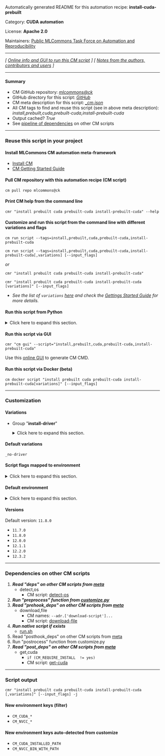 Automatically generated README for this automation recipe: **install-cuda-prebuilt**

Category: **CUDA automation**

License: **Apache 2.0**

Maintainers: [Public MLCommons Task Force on Automation and Reproducibility](https://github.com/mlcommons/ck/blob/master/docs/taskforce.md)

---
*[ [Online info and GUI to run this CM script](https://access.cknowledge.org/playground/?action=scripts&name=install-cuda-prebuilt,14eadcd42ba340c3) ] [ [Notes from the authors, contributors and users](README-extra.md) ]*

---
#### Summary

* CM GitHub repository: *[mlcommons@ck](https://github.com/mlcommons/ck/tree/dev/cm-mlops)*
* GitHub directory for this script: *[GitHub](https://github.com/mlcommons/ck/tree/dev/cm-mlops/script/install-cuda-prebuilt)*
* CM meta description for this script: *[_cm.json](_cm.json)*
* All CM tags to find and reuse this script (see in above meta description): *install,prebuilt,cuda,prebuilt-cuda,install-prebuilt-cuda*
* Output cached? *True*
* See [pipeline of dependencies](#dependencies-on-other-cm-scripts) on other CM scripts


---
### Reuse this script in your project

#### Install MLCommons CM automation meta-framework

* [Install CM](https://access.cknowledge.org/playground/?action=install)
* [CM Getting Started Guide](https://github.com/mlcommons/ck/blob/master/docs/getting-started.md)

#### Pull CM repository with this automation recipe (CM script)

```cm pull repo mlcommons@ck```

#### Print CM help from the command line

````cmr "install prebuilt cuda prebuilt-cuda install-prebuilt-cuda" --help````

#### Customize and run this script from the command line with different variations and flags

`cm run script --tags=install,prebuilt,cuda,prebuilt-cuda,install-prebuilt-cuda`

`cm run script --tags=install,prebuilt,cuda,prebuilt-cuda,install-prebuilt-cuda[,variations] [--input_flags]`

*or*

`cmr "install prebuilt cuda prebuilt-cuda install-prebuilt-cuda"`

`cmr "install prebuilt cuda prebuilt-cuda install-prebuilt-cuda [variations]" [--input_flags]`


* *See the list of `variations` [here](#variations) and check the [Gettings Started Guide](https://github.com/mlcommons/ck/blob/dev/docs/getting-started.md) for more details.*

#### Run this script from Python

<details>
<summary>Click here to expand this section.</summary>

```python

import cmind

r = cmind.access({'action':'run'
                  'automation':'script',
                  'tags':'install,prebuilt,cuda,prebuilt-cuda,install-prebuilt-cuda'
                  'out':'con',
                  ...
                  (other input keys for this script)
                  ...
                 })

if r['return']>0:
    print (r['error'])

```

</details>


#### Run this script via GUI

```cmr "cm gui" --script="install,prebuilt,cuda,prebuilt-cuda,install-prebuilt-cuda"```

Use this [online GUI](https://cKnowledge.org/cm-gui/?tags=install,prebuilt,cuda,prebuilt-cuda,install-prebuilt-cuda) to generate CM CMD.

#### Run this script via Docker (beta)

`cm docker script "install prebuilt cuda prebuilt-cuda install-prebuilt-cuda[variations]" [--input_flags]`

___
### Customization


#### Variations

  * Group "**install-driver**"
    <details>
    <summary>Click here to expand this section.</summary>

    * `_driver`
      - Environment variables:
        - *CM_CUDA_INSTALL_DRIVER*: `yes`
      - Workflow:
    * **`_no-driver`** (default)
      - Environment variables:
        - *CM_CUDA_INSTALL_DRIVER*: `no`
      - Workflow:

    </details>


#### Default variations

`_no-driver`

#### Script flags mapped to environment
<details>
<summary>Click here to expand this section.</summary>

* `--local_run_file_path=value`  &rarr;  `CUDA_RUN_FILE_LOCAL_PATH=value`

**Above CLI flags can be used in the Python CM API as follows:**

```python
r=cm.access({... , "local_run_file_path":...}
```

</details>

#### Default environment

<details>
<summary>Click here to expand this section.</summary>

These keys can be updated via `--env.KEY=VALUE` or `env` dictionary in `@input.json` or using script flags.

* CM_SUDO: `sudo`

</details>

#### Versions
Default version: `11.8.0`

* `11.7.0`
* `11.8.0`
* `12.0.0`
* `12.1.1`
* `12.2.0`
* `12.3.2`
___
### Dependencies on other CM scripts


  1. ***Read "deps" on other CM scripts from [meta](https://github.com/mlcommons/ck/tree/dev/cm-mlops/script/install-cuda-prebuilt/_cm.json)***
     * detect,os
       - CM script: [detect-os](https://github.com/mlcommons/ck/tree/master/cm-mlops/script/detect-os)
  1. ***Run "preprocess" function from [customize.py](https://github.com/mlcommons/ck/tree/dev/cm-mlops/script/install-cuda-prebuilt/customize.py)***
  1. ***Read "prehook_deps" on other CM scripts from [meta](https://github.com/mlcommons/ck/tree/dev/cm-mlops/script/install-cuda-prebuilt/_cm.json)***
     * download,file
       * CM names: `--adr.['download-script']...`
       - CM script: [download-file](https://github.com/mlcommons/ck/tree/master/cm-mlops/script/download-file)
  1. ***Run native script if exists***
     * [run.sh](https://github.com/mlcommons/ck/tree/dev/cm-mlops/script/install-cuda-prebuilt/run.sh)
  1. Read "posthook_deps" on other CM scripts from [meta](https://github.com/mlcommons/ck/tree/dev/cm-mlops/script/install-cuda-prebuilt/_cm.json)
  1. Run "postrocess" function from customize.py
  1. ***Read "post_deps" on other CM scripts from [meta](https://github.com/mlcommons/ck/tree/dev/cm-mlops/script/install-cuda-prebuilt/_cm.json)***
     * get,cuda
       * `if (CM_REQUIRE_INSTALL  != yes)`
       - CM script: [get-cuda](https://github.com/mlcommons/ck/tree/master/cm-mlops/script/get-cuda)

___
### Script output
`cmr "install prebuilt cuda prebuilt-cuda install-prebuilt-cuda [,variations]" [--input_flags] -j`
#### New environment keys (filter)

* `CM_CUDA_*`
* `CM_NVCC_*`
#### New environment keys auto-detected from customize

* `CM_CUDA_INSTALLED_PATH`
* `CM_NVCC_BIN_WITH_PATH`